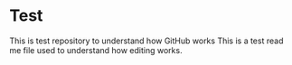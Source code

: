 # Test
This is test repository to understand how GitHub works
This is a test read me file used to understand how editing works.
